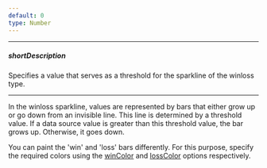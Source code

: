 ```yaml
---
default: 0
type: Number
---
```

---
##### shortDescription
Specifies a value that serves as a threshold for the sparkline of the winloss type.

---
In the winloss sparkline, values are represented by bars that either grow up or go down from an invisible line. This line is determined by a threshold value. If a data source value is greater than this threshold value, the bar grows up. Otherwise, it goes down.

You can paint the 'win' and 'loss' bars differently. For this purpose, specify the required colors using the [winColor](/api-reference/20%20Data%20Visualization%20Widgets/dxSparkline/1%20Configuration/winColor.md '/Documentation/ApiReference/Data_Visualization_Widgets/dxSparkline/Configuration/#winColor') and [lossColor](/api-reference/20%20Data%20Visualization%20Widgets/dxSparkline/1%20Configuration/lossColor.md '/Documentation/ApiReference/Data_Visualization_Widgets/dxSparkline/Configuration/#lossColor') options respectively.
